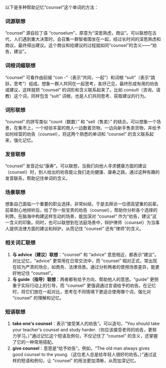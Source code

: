 以下是多种帮助记忆“counsel”这个单词的方法：

### 词源联想
“counsel” 源自拉丁语 “counselum”，原意为“深思熟虑，商议”。可以联想在古代，人们遇到重大决策时，会召集一群智者围坐在一起，经过长时间的深思熟虑和商议，最终得出建议。这个商议和给建议的过程就如同“counsel”的含义——“劝告，建议”。

### 词根词缀联想
“counsel” 可看作由前缀 “con -”（表示“共同，一起”）和词根 “sult”（表示“跳跃，思考”）组成。想象一群人共同在一起思考，各抒己见，最终形成有用的劝告或建议，这样就把 “counsel” 的词形和含义联系起来了。比如 consult（咨询，请教）这个词，同样包含 “sult” 词根，也是人们共同思考、获取建议的行为。

### 词形联想
“counsel” 的拼写类似 “count（数数）” 和 “sell（售卖）” 的结合。可以想象一个场景，在集市上，一个经验丰富的商人一边数着货物，一边向新手售卖货物，并给予如何经营的劝告（counsel），将这两个熟悉的单词和 “counsel” 的含义联系起来，强化记忆。

### 发音联想
“counsel” 发音近似“康寿”。可以联想，当我们向他人寻求健康方面的建议（counsel）时，别人给出的劝告能让我们走向健康、康寿之路，通过这种有趣的发音联系，帮助记住单词的含义。

### 场景联想
想象自己面临一个重要的职业选择，非常纠结，于是去拜访一位德高望重的前辈。前辈耐心地倾听后，给了你一些宝贵的劝告（counsel），帮助你分析各个选择的利弊。在脑海中构建这样生动的场景，能加深对 “counsel” 作为“劝告，建议”这一含义的印象。同时，也可以联想到在法庭场景中，辩护律师（counsel）为当事人提供法律方面的建议和辩护，从而记住 “counsel” 还有“律师”的含义。

### 相关词汇联想
1. **与 advice（建议）联想**：“counsel” 和 “advice” 意思相近，都表示“建议”。对比记忆，“advice” 更常用在日常交流中，而 “counsel” 相对正式，常出现在较为严肃的场合，如商务、法律场景。通过分析两者的使用场景差异，能更好地记住 “counsel”。
2. **与 guide（指导）联想**：两者都有给予方向、帮助他人的意思。“guide” 更侧重于实际行动上的引导，而 “counsel” 更强调通过言语给予的劝告。在记忆时，将它们放在一起对比，思考在不同情境下更适合使用哪个词，强化对 “counsel” 的理解和记忆。

### 短语联想
1. **take one's counsel**：表示“接受某人的劝告”。可以造句，“You should take your teacher's counsel and study harder.（你应该接受老师的劝告，更努力学习。）”通过记忆这个短语及例句，不仅记住了 “counsel” 的含义，还掌握了它的一种常用搭配。
2. **give counsel**：意思是“给予劝告”。例如，“The old man always gives good counsel to the young.（这位老人总是给年轻人很好的劝告。）”通过这样的短语和例句，让 “counsel” 的用法更加清晰，从而加深记忆。 